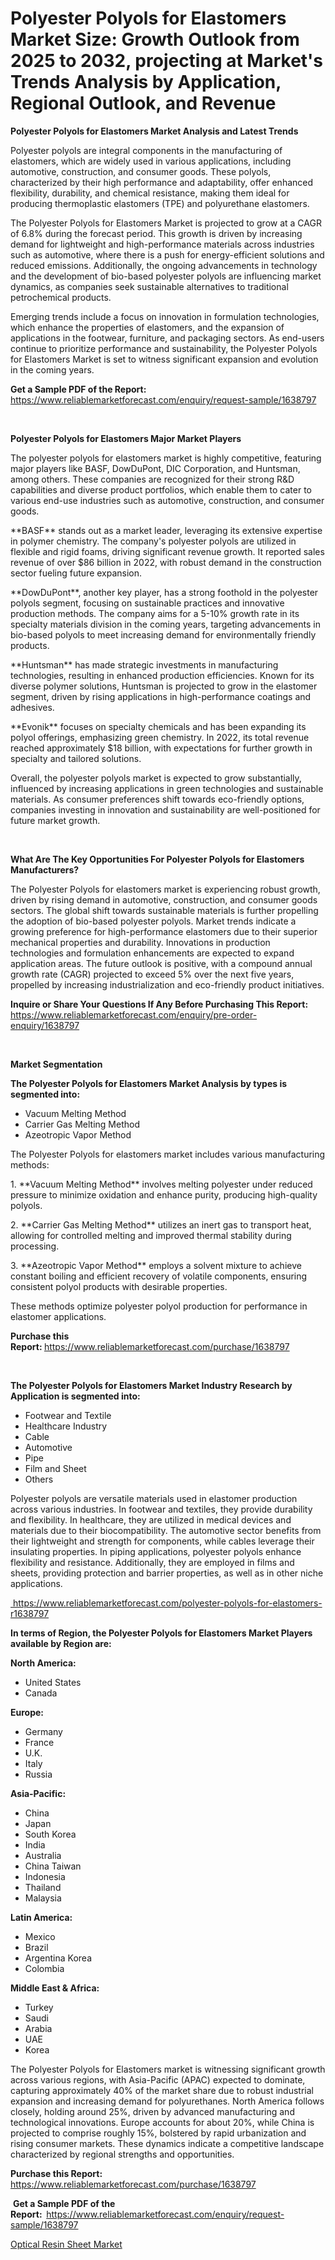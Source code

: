 <p><h1>Polyester Polyols for Elastomers Market Size: Growth Outlook from 2025 to 2032, projecting at Market's Trends Analysis by Application, Regional Outlook, and Revenue</h1></p><p><strong>Polyester Polyols for Elastomers Market Analysis and Latest Trends</strong></p>
<p><p>Polyester polyols are integral components in the manufacturing of elastomers, which are widely used in various applications, including automotive, construction, and consumer goods. These polyols, characterized by their high performance and adaptability, offer enhanced flexibility, durability, and chemical resistance, making them ideal for producing thermoplastic elastomers (TPE) and polyurethane elastomers.</p><p>The Polyester Polyols for Elastomers Market is projected to grow at a CAGR of 6.8% during the forecast period. This growth is driven by increasing demand for lightweight and high-performance materials across industries such as automotive, where there is a push for energy-efficient solutions and reduced emissions. Additionally, the ongoing advancements in technology and the development of bio-based polyester polyols are influencing market dynamics, as companies seek sustainable alternatives to traditional petrochemical products.</p><p>Emerging trends include a focus on innovation in formulation technologies, which enhance the properties of elastomers, and the expansion of applications in the footwear, furniture, and packaging sectors. As end-users continue to prioritize performance and sustainability, the Polyester Polyols for Elastomers Market is set to witness significant expansion and evolution in the coming years.</p></p>
<p><strong>Get a Sample PDF of the Report:&nbsp;</strong> <a href="https://www.reliablemarketforecast.com/enquiry/request-sample/1638797?utm_campaign=3089&utm_medium=2&utm_source=Github&utm_content=ia&utm_term=23032025&utm_id=polyester-polyols-for-elastomers">https://www.reliablemarketforecast.com/enquiry/request-sample/1638797</a></p>
<p>&nbsp;</p>
<p><strong>Polyester Polyols for Elastomers Major Market Players</strong></p>
<p><p>The polyester polyols for elastomers market is highly competitive, featuring major players like BASF, DowDuPont, DIC Corporation, and Huntsman, among others. These companies are recognized for their strong R&D capabilities and diverse product portfolios, which enable them to cater to various end-use industries such as automotive, construction, and consumer goods.</p><p>**BASF** stands out as a market leader, leveraging its extensive expertise in polymer chemistry. The company's polyester polyols are utilized in flexible and rigid foams, driving significant revenue growth. It reported sales revenue of over $86 billion in 2022, with robust demand in the construction sector fueling future expansion.</p><p>**DowDuPont**, another key player, has a strong foothold in the polyester polyols segment, focusing on sustainable practices and innovative production methods. The company aims for a 5-10% growth rate in its specialty materials division in the coming years, targeting advancements in bio-based polyols to meet increasing demand for environmentally friendly products.</p><p>**Huntsman** has made strategic investments in manufacturing technologies, resulting in enhanced production efficiencies. Known for its diverse polymer solutions, Huntsman is projected to grow in the elastomer segment, driven by rising applications in high-performance coatings and adhesives.</p><p>**Evonik** focuses on specialty chemicals and has been expanding its polyol offerings, emphasizing green chemistry. In 2022, its total revenue reached approximately $18 billion, with expectations for further growth in specialty and tailored solutions.</p><p>Overall, the polyester polyols market is expected to grow substantially, influenced by increasing applications in green technologies and sustainable materials. As consumer preferences shift towards eco-friendly options, companies investing in innovation and sustainability are well-positioned for future market growth.</p></p>
<p>&nbsp;</p>
<p><strong>What Are The Key Opportunities For Polyester Polyols for Elastomers Manufacturers?</strong></p>
<p><p>The Polyester Polyols for elastomers market is experiencing robust growth, driven by rising demand in automotive, construction, and consumer goods sectors. The global shift towards sustainable materials is further propelling the adoption of bio-based polyester polyols. Market trends indicate a growing preference for high-performance elastomers due to their superior mechanical properties and durability. Innovations in production technologies and formulation enhancements are expected to expand application areas. The future outlook is positive, with a compound annual growth rate (CAGR) projected to exceed 5% over the next five years, propelled by increasing industrialization and eco-friendly product initiatives.</p></p>
<p><strong>Inquire or Share Your Questions If Any Before Purchasing This Report:</strong> <a href="https://www.reliablemarketforecast.com/enquiry/pre-order-enquiry/1638797?utm_campaign=3089&utm_medium=2&utm_source=Github&utm_content=ia&utm_term=23032025&utm_id=polyester-polyols-for-elastomers">https://www.reliablemarketforecast.com/enquiry/pre-order-enquiry/1638797</a></p>
<p>&nbsp;</p>
<p><strong>Market Segmentation</strong></p>
<p><strong>The Polyester Polyols for Elastomers Market Analysis by types is segmented into:</strong></p>
<p><ul><li>Vacuum Melting Method</li><li>Carrier Gas Melting Method</li><li>Azeotropic Vapor Method</li></ul></p>
<p><p>The Polyester Polyols for elastomers market includes various manufacturing methods: </p><p>1. **Vacuum Melting Method** involves melting polyester under reduced pressure to minimize oxidation and enhance purity, producing high-quality polyols.</p><p>2. **Carrier Gas Melting Method** utilizes an inert gas to transport heat, allowing for controlled melting and improved thermal stability during processing.</p><p>3. **Azeotropic Vapor Method** employs a solvent mixture to achieve constant boiling and efficient recovery of volatile components, ensuring consistent polyol products with desirable properties. </p><p>These methods optimize polyester polyol production for performance in elastomer applications.</p></p>
<p><strong>Purchase this Report:&nbsp;</strong><a href="https://www.reliablemarketforecast.com/purchase/1638797?utm_campaign=3089&utm_medium=2&utm_source=Github&utm_content=ia&utm_term=23032025&utm_id=polyester-polyols-for-elastomers">https://www.reliablemarketforecast.com/purchase/1638797</a></p>
<p>&nbsp;</p>
<p><strong>The Polyester Polyols for Elastomers Market Industry Research by Application is segmented into:</strong></p>
<p><ul><li>Footwear and Textile</li><li>Healthcare Industry</li><li>Cable</li><li>Automotive</li><li>Pipe</li><li>Film and Sheet</li><li>Others</li></ul></p>
<p><p>Polyester polyols are versatile materials used in elastomer production across various industries. In footwear and textiles, they provide durability and flexibility. In healthcare, they are utilized in medical devices and materials due to their biocompatibility. The automotive sector benefits from their lightweight and strength for components, while cables leverage their insulating properties. In piping applications, polyester polyols enhance flexibility and resistance. Additionally, they are employed in films and sheets, providing protection and barrier properties, as well as in other niche applications.</p></p>
<p><a href="https://www.reliablemarketforecast.com/polyester-polyols-for-elastomers-r1638797?utm_campaign=3089&utm_medium=2&utm_source=Github&utm_content=ia&utm_term=23032025&utm_id=polyester-polyols-for-elastomers">&nbsp;https://www.reliablemarketforecast.com/polyester-polyols-for-elastomers-r1638797</a></p>
<p><strong>In terms of Region, the Polyester Polyols for Elastomers Market Players available by Region are:</strong></p>
<p>
    <p> <strong> North America: </strong>
        <ul>
            <li>United States</li>
            <li>Canada</li>
        </ul>
        </p> 
    <p> <strong> Europe: </strong>
        <ul>
            <li>Germany</li>
            <li>France</li>
            <li>U.K.</li>
            <li>Italy</li>
            <li>Russia</li>
        </ul>
        </p> 
    <p> <strong> Asia-Pacific: </strong>
        <ul>
            <li>China</li>
            <li>Japan</li>
            <li>South Korea</li>
            <li>India</li>
            <li>Australia</li>
            <li>China Taiwan</li>
            <li>Indonesia</li>
            <li>Thailand</li>
            <li>Malaysia</li>
        </ul>
        </p> 
    <p> <strong> Latin America: </strong>
        <ul>
            <li>Mexico</li>
            <li>Brazil</li>
            <li>Argentina Korea</li>
            <li>Colombia</li>
        </ul>
        </p> 
    <p> <strong> Middle East & Africa: </strong>
        <ul>
            <li>Turkey</li>
            <li>Saudi</li>
            <li>Arabia</li>
            <li>UAE</li>
            <li>Korea</li>
        </ul>
    </p>
    </p>
<p><p>The Polyester Polyols for Elastomers market is witnessing significant growth across various regions, with Asia-Pacific (APAC) expected to dominate, capturing approximately 40% of the market share due to robust industrial expansion and increasing demand for polyurethanes. North America follows closely, holding around 25%, driven by advanced manufacturing and technological innovations. Europe accounts for about 20%, while China is projected to comprise roughly 15%, bolstered by rapid urbanization and rising consumer markets. These dynamics indicate a competitive landscape characterized by regional strengths and opportunities.</p></p>
<p><strong>Purchase this Report: </strong><a href="https://www.reliablemarketforecast.com/purchase/1638797?utm_campaign=3089&utm_medium=2&utm_source=Github&utm_content=ia&utm_term=23032025&utm_id=polyester-polyols-for-elastomers">https://www.reliablemarketforecast.com/purchase/1638797</a></p>
<p>&nbsp;<strong>Get a Sample PDF of the Report:&nbsp;&nbsp;</strong><a href="https://www.reliablemarketforecast.com/enquiry/request-sample/1638797?utm_campaign=3089&utm_medium=2&utm_source=Github&utm_content=ia&utm_term=23032025&utm_id=polyester-polyols-for-elastomers">https://www.reliablemarketforecast.com/enquiry/request-sample/1638797</a></p>
<p><strong></strong></p>
<p><p><a href="https://github.com/awalinfucci/Market-Research-Report-List-1/blob/main/optical-resin-sheet-market.md?utm_campaign=3089&utm_medium=2&utm_source=Github&utm_content=ia&utm_term=23032025&utm_id=polyester-polyols-for-elastomers">Optical Resin Sheet Market</a></p></p>